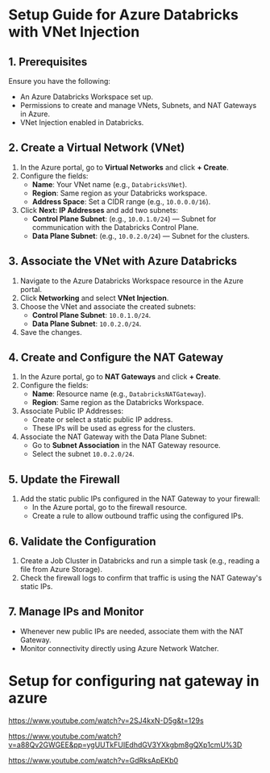 # Setup Guide for Azure Databricks with VNet Injection

## 1. Prerequisites

Ensure you have the following:

- An Azure Databricks Workspace set up.
- Permissions to create and manage VNets, Subnets, and NAT Gateways in Azure.
- VNet Injection enabled in Databricks.

## 2. Create a Virtual Network (VNet)

1. In the Azure portal, go to **Virtual Networks** and click **+ Create**.
2. Configure the fields:
   - **Name**: Your VNet name (e.g., `DatabricksVNet`).
   - **Region**: Same region as your Databricks workspace.
   - **Address Space**: Set a CIDR range (e.g., `10.0.0.0/16`).
3. Click **Next: IP Addresses** and add two subnets:
   - **Control Plane Subnet**: (e.g., `10.0.1.0/24`) — Subnet for communication with the Databricks Control Plane.
   - **Data Plane Subnet**: (e.g., `10.0.2.0/24`) — Subnet for the clusters.

## 3. Associate the VNet with Azure Databricks

1. Navigate to the Azure Databricks Workspace resource in the Azure portal.
2. Click **Networking** and select **VNet Injection**.
3. Choose the VNet and associate the created subnets:
   - **Control Plane Subnet**: `10.0.1.0/24`.
   - **Data Plane Subnet**: `10.0.2.0/24`.
4. Save the changes.

## 4. Create and Configure the NAT Gateway

1. In the Azure portal, go to **NAT Gateways** and click **+ Create**.
2. Configure the fields:
   - **Name**: Resource name (e.g., `DatabricksNATGateway`).
   - **Region**: Same region as the Databricks Workspace.
3. Associate Public IP Addresses:
   - Create or select a static public IP address.
   - These IPs will be used as egress for the clusters.
4. Associate the NAT Gateway with the Data Plane Subnet:
   - Go to **Subnet Association** in the NAT Gateway resource.
   - Select the subnet `10.0.2.0/24`.

## 5. Update the Firewall

1. Add the static public IPs configured in the NAT Gateway to your firewall:
   - In the Azure portal, go to the firewall resource.
   - Create a rule to allow outbound traffic using the configured IPs.

## 6. Validate the Configuration

1. Create a Job Cluster in Databricks and run a simple task (e.g., reading a file from Azure Storage).
2. Check the firewall logs to confirm that traffic is using the NAT Gateway's static IPs.

## 7. Manage IPs and Monitor

- Whenever new public IPs are needed, associate them with the NAT Gateway.
- Monitor connectivity directly using Azure Network Watcher.


# Setup for configuring nat gateway in azure

https://www.youtube.com/watch?v=2SJ4kxN-D5g&t=129s

https://www.youtube.com/watch?v=a88Qv2GWGEE&pp=ygUUTkFUIEdhdGV3YXkgbm8gQXp1cmU%3D

https://www.youtube.com/watch?v=GdRksApEKb0
